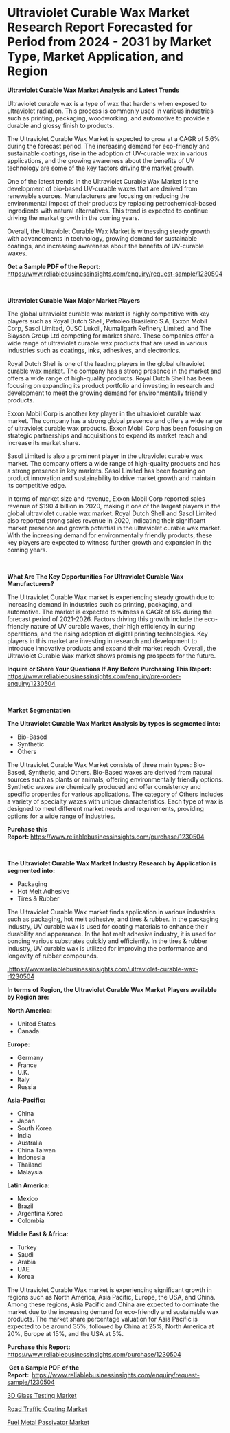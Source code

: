 <p><h1>Ultraviolet Curable Wax Market Research Report Forecasted for Period from 2024 -  2031 by Market Type, Market Application, and Region</h1></p><p><strong>Ultraviolet Curable Wax Market Analysis and Latest Trends</strong></p>
<p><p>Ultraviolet curable wax is a type of wax that hardens when exposed to ultraviolet radiation. This process is commonly used in various industries such as printing, packaging, woodworking, and automotive to provide a durable and glossy finish to products.</p><p>The Ultraviolet Curable Wax Market is expected to grow at a CAGR of 5.6% during the forecast period. The increasing demand for eco-friendly and sustainable coatings, rise in the adoption of UV-curable wax in various applications, and the growing awareness about the benefits of UV technology are some of the key factors driving the market growth.</p><p>One of the latest trends in the Ultraviolet Curable Wax Market is the development of bio-based UV-curable waxes that are derived from renewable sources. Manufacturers are focusing on reducing the environmental impact of their products by replacing petrochemical-based ingredients with natural alternatives. This trend is expected to continue driving the market growth in the coming years.</p><p>Overall, the Ultraviolet Curable Wax Market is witnessing steady growth with advancements in technology, growing demand for sustainable coatings, and increasing awareness about the benefits of UV-curable waxes.</p></p>
<p><strong>Get a Sample PDF of the Report:&nbsp;</strong> <a href="https://www.reliablebusinessinsights.com/enquiry/request-sample/1230504">https://www.reliablebusinessinsights.com/enquiry/request-sample/1230504</a></p>
<p>&nbsp;</p>
<p><strong>Ultraviolet Curable Wax Major Market Players</strong></p>
<p><p>The global ultraviolet curable wax market is highly competitive with key players such as Royal Dutch Shell, Petroleo Brasileiro S.A, Exxon Mobil Corp, Sasol Limited, OJSC Lukoil, Numaligarh Refinery Limited, and The Blayson Group Ltd competing for market share. These companies offer a wide range of ultraviolet curable wax products that are used in various industries such as coatings, inks, adhesives, and electronics.</p><p>Royal Dutch Shell is one of the leading players in the global ultraviolet curable wax market. The company has a strong presence in the market and offers a wide range of high-quality products. Royal Dutch Shell has been focusing on expanding its product portfolio and investing in research and development to meet the growing demand for environmentally friendly products.</p><p>Exxon Mobil Corp is another key player in the ultraviolet curable wax market. The company has a strong global presence and offers a wide range of ultraviolet curable wax products. Exxon Mobil Corp has been focusing on strategic partnerships and acquisitions to expand its market reach and increase its market share.</p><p>Sasol Limited is also a prominent player in the ultraviolet curable wax market. The company offers a wide range of high-quality products and has a strong presence in key markets. Sasol Limited has been focusing on product innovation and sustainability to drive market growth and maintain its competitive edge.</p><p>In terms of market size and revenue, Exxon Mobil Corp reported sales revenue of $190.4 billion in 2020, making it one of the largest players in the global ultraviolet curable wax market. Royal Dutch Shell and Sasol Limited also reported strong sales revenue in 2020, indicating their significant market presence and growth potential in the ultraviolet curable wax market. With the increasing demand for environmentally friendly products, these key players are expected to witness further growth and expansion in the coming years.</p></p>
<p>&nbsp;</p>
<p><strong>What Are The Key Opportunities For Ultraviolet Curable Wax Manufacturers?</strong></p>
<p><p>The Ultraviolet Curable Wax market is experiencing steady growth due to increasing demand in industries such as printing, packaging, and automotive. The market is expected to witness a CAGR of 6% during the forecast period of 2021-2026. Factors driving this growth include the eco-friendly nature of UV curable waxes, their high efficiency in curing operations, and the rising adoption of digital printing technologies. Key players in this market are investing in research and development to introduce innovative products and expand their market reach. Overall, the Ultraviolet Curable Wax market shows promising prospects for the future.</p></p>
<p><strong>Inquire or Share Your Questions If Any Before Purchasing This Report:</strong> <a href="https://www.reliablebusinessinsights.com/enquiry/pre-order-enquiry/1230504">https://www.reliablebusinessinsights.com/enquiry/pre-order-enquiry/1230504</a></p>
<p>&nbsp;</p>
<p><strong>Market Segmentation</strong></p>
<p><strong>The Ultraviolet Curable Wax Market Analysis by types is segmented into:</strong></p>
<p><ul><li>Bio-Based</li><li>Synthetic</li><li>Others</li></ul></p>
<p><p>The Ultraviolet Curable Wax Market consists of three main types: Bio-Based, Synthetic, and Others. Bio-Based waxes are derived from natural sources such as plants or animals, offering environmentally friendly options. Synthetic waxes are chemically produced and offer consistency and specific properties for various applications. The category of Others includes a variety of specialty waxes with unique characteristics. Each type of wax is designed to meet different market needs and requirements, providing options for a wide range of industries.</p></p>
<p><strong>Purchase this Report:&nbsp;</strong><a href="https://www.reliablebusinessinsights.com/purchase/1230504">https://www.reliablebusinessinsights.com/purchase/1230504</a></p>
<p>&nbsp;</p>
<p><strong>The Ultraviolet Curable Wax Market Industry Research by Application is segmented into:</strong></p>
<p><ul><li>Packaging</li><li>Hot Melt Adhesive</li><li>Tires & Rubber</li></ul></p>
<p><p>The Ultraviolet Curable Wax market finds application in various industries such as packaging, hot melt adhesive, and tires & rubber. In the packaging industry, UV curable wax is used for coating materials to enhance their durability and appearance. In the hot melt adhesive industry, it is used for bonding various substrates quickly and efficiently. In the tires & rubber industry, UV curable wax is utilized for improving the performance and longevity of rubber compounds.</p></p>
<p><a href="https://www.reliablebusinessinsights.com/ultraviolet-curable-wax-r1230504">&nbsp;https://www.reliablebusinessinsights.com/ultraviolet-curable-wax-r1230504</a></p>
<p><strong>In terms of Region, the Ultraviolet Curable Wax Market Players available by Region are:</strong></p>
<p>
    <p> <strong> North America: </strong>
        <ul>
            <li>United States</li>
            <li>Canada</li>
        </ul>
        </p> 
    <p> <strong> Europe: </strong>
        <ul>
            <li>Germany</li>
            <li>France</li>
            <li>U.K.</li>
            <li>Italy</li>
            <li>Russia</li>
        </ul>
        </p> 
    <p> <strong> Asia-Pacific: </strong>
        <ul>
            <li>China</li>
            <li>Japan</li>
            <li>South Korea</li>
            <li>India</li>
            <li>Australia</li>
            <li>China Taiwan</li>
            <li>Indonesia</li>
            <li>Thailand</li>
            <li>Malaysia</li>
        </ul>
        </p> 
    <p> <strong> Latin America: </strong>
        <ul>
            <li>Mexico</li>
            <li>Brazil</li>
            <li>Argentina Korea</li>
            <li>Colombia</li>
        </ul>
        </p> 
    <p> <strong> Middle East & Africa: </strong>
        <ul>
            <li>Turkey</li>
            <li>Saudi</li>
            <li>Arabia</li>
            <li>UAE</li>
            <li>Korea</li>
        </ul>
    </p>
    </p>
<p><p>The Ultraviolet Curable Wax market is experiencing significant growth in regions such as North America, Asia Pacific, Europe, the USA, and China. Among these regions, Asia Pacific and China are expected to dominate the market due to the increasing demand for eco-friendly and sustainable wax products. The market share percentage valuation for Asia Pacific is expected to be around 35%, followed by China at 25%, North America at 20%, Europe at 15%, and the USA at 5%.</p></p>
<p><strong>Purchase this Report: </strong><a href="https://www.reliablebusinessinsights.com/purchase/1230504">https://www.reliablebusinessinsights.com/purchase/1230504</a></p>
<p>&nbsp;<strong>Get a Sample PDF of the Report:&nbsp;&nbsp;</strong><a href="https://www.reliablebusinessinsights.com/enquiry/request-sample/1230504">https://www.reliablebusinessinsights.com/enquiry/request-sample/1230504</a></p>
<p><strong></strong></p>
<p><p><a href="https://view.publitas.com/reportprime-1/3d-glass-testing-market-size-is-growing-at-cagr-of-6-7-this-report-covers-analysis-by-market-segmentation-growth-and-forecast-2024-2031/">3D Glass Testing Market</a></p><p><a href="https://github.com/nafiafirdania/Market-Research-Report-List-1/blob/main/road-traffic-coating-market.md">Road Traffic Coating Market</a></p><p><a href="https://github.com/kulaberyasin52/Market-Research-Report-List-1/blob/main/fuel-metal-passivator-market.md">Fuel Metal Passivator Market</a></p></p>